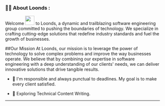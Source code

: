 ### :woman_technologist: About Loonds :
Welcome <img src="https://media.giphy.com/media/WUlplcMpOCEmTGBtBW/giphy.gif" width="30">   to Loonds, a dynamic and trailblazing software engineering group committed to pushing the boundaries of technology. We specialize in crafting cutting-edge solutions that redefine industry standards and fuel the growth of businesses.

##Our Mission
At Loonds, our mission is to leverage the power of technology to solve complex problems and improve the way businesses operate. We believe that by combining our expertise in software engineering with a deep understanding of our clients' needs, we can deliver innovative solutions that drive tangible results.
- :telescope: I'm responsible and always punctual to deadlines. My goal is to make every client satisfied.

- :seedling: Exploring Technical Content Writing.

---

<!--

**Here are some ideas to get you started:**

🙋‍♀️ A short introduction - what is your organization all about?
🌈 Contribution guidelines - how can the community get involved?
👩‍💻 Useful resources - where can the community find your docs? Is there anything else the community should know?
🍿 Fun facts - what does your team eat for breakfast?
🧙 Remember, you can do mighty things with the power of [Markdown](https://docs.github.com/github/writing-on-github/getting-started-with-writing-and-formatting-on-github/basic-writing-and-formatting-syntax)
-->

